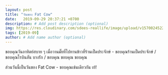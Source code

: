 ```yaml
---
layout: post
title: "วันของ Fat Cow"
date:   2019-09-29 20:37:21 +0700
description: # Add post description (optional)
img: https://res.cloudinary.com/sdees-reallife/image/upload/v1570024522/IMG_20190929_213124.jpg # Add image post (optional)
tags: [2019-09]
author: # Add name author (optional)
---
```

ขอบคุณวันอาทิตย์สบาย ๆ เมื่อวานมั๊ยที่ไปทานข้าวที่ร้านเป็ดประจักษ์ - ขอบคุณร้านเป็ดประจักษ์ / ขอบคุณโรบินสัน บางรัก / ขอบคุณ ขอบคุณ ขอบคุณ

<i class="fa fa-child" style="color:plum"></i>

ส่วนวันนี้เป็นวันของ Fat Cow - ขอบคุณเช่นเดียวกัน เย้!
